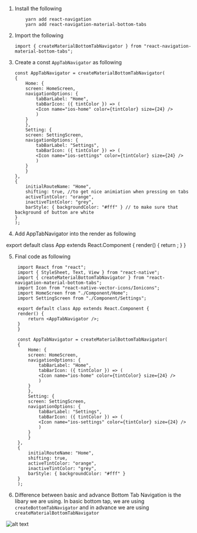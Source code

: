 1.  Install the following

            yarn add react-navigation
            yarn add react-navigation-material-bottom-tabs

2.  Import the following

        import { createMaterialBottomTabNavigator } from "react-navigation-material-bottom-tabs";

3.  Create a const `AppTabNavigator` as following

        const AppTabNavigator = createMaterialBottomTabNavigator(
        {
            Home: {
            screen: HomeScreen,
            navigationOptions: {
                tabBarLabel: "Home",
                tabBarIcon: ({ tintColor }) => (
                <Icon name="ios-home" color={tintColor} size={24} />
                )
            }
            },
            Setting: {
            screen: SettingScreen,
            navigationOptions: {
                tabBarLabel: "Settings",
                tabBarIcon: ({ tintColor }) => (
                <Icon name="ios-settings" color={tintColor} size={24} />
                )
            }
            }
        },
        {
            initialRouteName: "Home",
            shifting: true, //to get nice animiation when pressing on tabs
            activeTintColor: "orange",
            inactiveTintColor: "grey",
            barStyle: { backgroundColor: "#fff" } // to make sure that background of button are white
        }
        );

4.  Add AppTabNavigator into the render as following

export default class App extends React.Component {
render() {
return <AppTabNavigator />;
}
}

5. Final code as following


        import React from "react";
        import { StyleSheet, Text, View } from "react-native";
        import { createMaterialBottomTabNavigator } from "react-navigation-material-bottom-tabs";
        import Icon from "react-native-vector-icons/Ionicons";
        import HomeScreen from "./Component/Home";
        import SettingScreen from "./Component/Settings";

        export default class App extends React.Component {
        render() {
            return <AppTabNavigator />;
        }
        }

        const AppTabNavigator = createMaterialBottomTabNavigator(
        {
            Home: {
            screen: HomeScreen,
            navigationOptions: {
                tabBarLabel: "Home",
                tabBarIcon: ({ tintColor }) => (
                <Icon name="ios-home" color={tintColor} size={24} />
                )
            }
            },
            Setting: {
            screen: SettingScreen,
            navigationOptions: {
                tabBarLabel: "Settings",
                tabBarIcon: ({ tintColor }) => (
                <Icon name="ios-settings" color={tintColor} size={24} />
                )
            }
            }
        },
        {
            initialRouteName: "Home",
            shifting: true,
            activeTintColor: "orange",
            inactiveTintColor: "grey",
            barStyle: { backgroundColor: "#fff" }
        }
        );

6. Difference between basic and advance Bottom Tab Navigation is the libary we are using. In basic bottom tap, we are using `createBottomTabNavigator` and in advance we are using `createMaterialBottomTabNavigator`

![alt text](https://theteamwarehouse.nyc3.digitaloceanspaces.com/WareHouse/WareHouse/AdvanceBottomNavigator.06.41%20AM.png)
